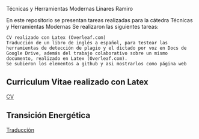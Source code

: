 Técnicas y Herramientas Modernas Linares Ramiro

En este repositorio se presentan tareas realizadas para la cátedra Técnicas y Herramientas Modernas
Se realizaron las siguientes tareas:

    CV realizado con Latex (Overleaf.com)
    Traducción de un libro de inglés a español, para testear las herramientas de detección de plagio y el dictado por voz en Docs de Google Drive, además del trabajo colaborativo sobre un mismo documento, realizado en Latex (Overleaf.com).
    Se subieron los elementos a github y asi mostrarlos como página web



## Curriculum Vitae realizado con Latex

[CV](https://github.com/25ramy/TecYHerrModernasLinares/blob/main/CV_RamiroLinares.pdf)

## Transición Energética

[Traducción](https://github.com/25ramy/TecYHerrModernasLinares/blob/main/Tecnicas_y_Herramientas_Modernas___Transici_n_Energ_tica.pdf)
